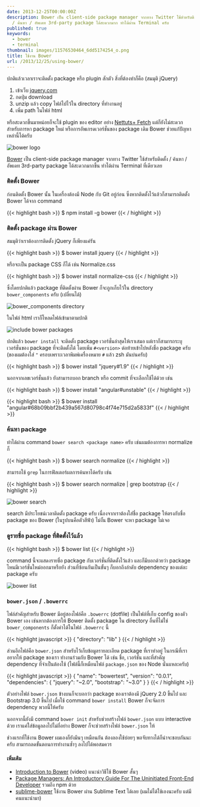 ```yaml
---
date: 2013-12-25T00:00:00Z
description: Bower เป็น client-side package manager จากทาง Twitter ใช้สำหรับติดตั้ง
  / ค้นหา / อัพเดท 3rd-party package ได้สะดวกมาก ทำได้ผ่าน Terminal ครับ
published: true
keywords:
  - bower
  - terminal
thumbnail: images/11576530464_6dd5174254_o.png
title: ใช้งาน Bower
url: /2013/12/25/using-bower/
---
```


ปกติแล้วเวลาเราจะติดตั้ง package หรือ plugin สักตัว สิ่งที่ต้องทำก็คือ (สมมุติ jQuery)

1. เข้าเว็บ [jquery.com](http://jquery.com/)
2. กดปุ่ม download
3. unzip แล้ว copy ไฟล์ไปไว้ใน directory ที่ทำงานอยู่
4. เพิ่ม path ในไฟล์ html

หรือสะดวกขึ้นมาหน่อยก็จะใช้ plugin ของ editor อย่าง [Nettuts+ Fetch](https://armno.in.th/2012/09/09/sublime-text-2-nettuts-fetch/) แต่ก็ยังไม่สะดวกสำหรับการหา package ใหม่ หรือการอัพเกรดเวอร์ชั่นของ package เดิม Bower ช่วยแก้ปัญหาเหล่านี้ได้ครับ

![bower logo](images/11576530464_b141d1b021.jpg)

[Bower](https://bower.io) เป็น client-side package manager จากทาง Twitter ใช้สำหรับติดตั้ง / ค้นหา / อัพเดท 3rd-party package ได้สะดวกมากขึ้น ทำได้ผ่าน Terminal ที่เดียวเลย

### ติดตั้ง Bower

ก่อนติดตั้ง Bower นั้น ในเครื่องต้องมี Node กับ Git อยู่ก่อน ซึ่งหากติดตั้งไว้แล้วก็สามารถติดตั้ง Bower ได้จาก command

{{< highlight bash >}}
$ npm install -g bower
{{< / highlight >}}

### ติดตั้ง package ผ่าน Bower

สมมุติว่าเราต้องการติดตั้ง jQuery ก็เพียงแค่รัน

{{< highlight bash >}}
$ bower install jquery
{{< / highlight >}}

หรือจะเป็น package CSS ก็ได้ เช่น Normalize.css

{{< highlight bash >}}
$ bower install normalize-css
{{< / highlight >}}

ซึ่งโดยปกติแล้ว package ที่ติดตั้งผ่าน Bower ก็จะถูกเก็บไว้ใน directory `bower_components` ครับ (เปลี่ยนได้)

![bower_components directory](images/11545868783_cb11223bcb_b.jpg)

ในไฟล์ html เราก็โหลดไฟล์เข้ามาตามปกติ

![include bower packages](images/11558637724_591f9bf4e7_z.jpg)

ปกติแล้ว `bower install` จะติดตั้ง package เวอร์ชั่นล่าสุดให้เราเสมอ แต่เราก็สามารถระบุเวอร์ชั่นของ package ที่จะติดตั้งได้ โดยเพิ่ม `#<version>` ต่อท้ายเข้าไปหลังชื่อ package ครับ (ของผมต้องใส่ `"` ครอบเพราะเวลาพิมพ์เครื่องหมาย `#` แล้ว zsh มันบ่นครับ)

{{< highlight bash >}}
$ bower install "jquery#1.9"
{{< / highlight >}}

นอกจากเลขเวอร์ชั่นแล้ว ยังสามารถบอก branch หรือ commit ที่จะเลือกใช้ได้ด้วย เช่น

{{< highlight bash >}}
$ bower install "angular#unstable"
{{< / highlight >}}

{{< highlight bash >}}
$ bower install "angular#68b09bbf2b439a567d80798c4f74e715d2a5833f"
{{< / highlight >}}

### ค้นหา package

ทำได้ผ่าน command `bower search <package name>` ครับ เช่นผมต้องการหา normalize ก็

{{< highlight bash >}}
$ bower search normalize
{{< / highlight >}}

สามารถใช้ `grep` ในการฟิลเตอร์ผลการค้นหาได้ครับ เช่น

{{< highlight bash >}}
$ bower search normalize | grep bootstrap
{{< / highlight >}}

![bower search](images/11558436455_3abf8cacf8_z.jpg)

search มีประโยชน์เวลาติดตั้ง package ครับ เนื่องจากเราต้องใส่ชื่อ package ให้ตรงกับชื่อ package ของ Bower (ในรูปบนคือตัวสีฟ้า) ไม่งั้น Bower จะหา package ไม่เจอ

### ดูรายชื่อ package ที่ติดตั้งไว้แล้ว

{{< highlight bash >}}
$ bower list
{{< / highlight >}}

command นี้จะแสดงรายชื่อ package กับเวอร์ชั่นที่ติดตั้งไว้แล้ว และก็มีบอกด้วยว่า package ไหนมีเวอร์ชั่นใหม่ออกมาหรือยัง ส่วนที่ซ้อนกันเป็นขั้นๆ ก็บอกถึงลำดับ dependency ของแต่ละ package ครับ

![bower list](images/11568157035_256a332c6c_z.jpg)

### `bower.json` / `.bowerrc`

ไฟล์สำคัญสำหรับ Bower มีอยู่สองไฟล์คือ `.bowerrc` (dotfile) เป็นไฟล์ที่เก็บ config ของตัว Bower เอง เช่นหากต้องการให้ Bower ติดตั้ง package ใน directory อื่นที่ไม่ใช่ `bower_components` ก็ตั้งค่าได้ในไฟล์ `.bowerrc` นี้

{{< highlight javascript >}}
{
  "directory": "lib"
}
{{< / highlight >}}

ส่วนอีกไฟล์คือ `bower.json` สำหรับไว้เก็บข้อมูลรายละเอียด package ที่เราทำอยู่ ในกรณีที่เราอยากให้ package ของเรา ทำงานร่วมกับ Bower ได้ เช่น ชื่อ, เวอร์ชั่น และที่สำคัญ dependency ที่จำเป็นต้องใช้ (ไฟล์นี้ก็เหมือนไฟล์ `package.json` ของ Node นั่นแหละครับ)

{{< highlight javascript >}}
{
  "name": "bowertest",
  "version": "0.0.1",
  "dependencies": {
    "jquery": "~2.0",
    "bootstrap": "~3.0"
  }
}
{{< / highlight >}}

ตัวอย่างไฟล์ `bower.json` ข้างบนก็จะบอกว่า package ของเราต้องมี jQuery 2.0 ขึ้นไป และ Bootstrap 3.0 ขึ้นไป เมื่อใช้ command `bower install` Bower ก็จะจัดการ dependency พวกนี้ให้ครับ

นอกจากนี้ยังมี command `bower init` สำหรับช่วยสร้างไฟล์ `bower.json` แบบ interactive ด้วย เราแค่ใส่ข้อมูลลงไปไม่กี่อย่าง Bower ก็จะช่วยสร้างไฟล์ `bower.json` ให้

ช่วงแรกที่ใช้งาน Bower ผมเองก็ยังมึนๆ เหมือนกัน ต้องลองใช้บ่อยๆ พอจับทางได้ก็น่าจะชอบกันนะครับ สามารถลดขั้นตอนการทำงานซ้ำๆ ลงไปได้พอสมควร

#### เพิ่มเติม

- [Introduction to Bower](https://egghead.io/lessons/bower-introduction-and-setup) (video) แนะนำวิธีใช้ Bower สั้นๆ
- [Package Managers: An Introductory Guide For The Uninitiated Front-End Developer](http://tech.pro/tutorial/1190/package-managers-an-introductory-guide-for-the-uninitiated-front-end-developer) รวมถึง npm ด้วย
- [sublime-bower](https://github.com/benschwarz/sublime-bower) ใช้งาน Bower ผ่าน Sublime Text ได้เลย (ผมไม่ได้ใช้เองนะครับ แต่มีคนแนะนำมา)
